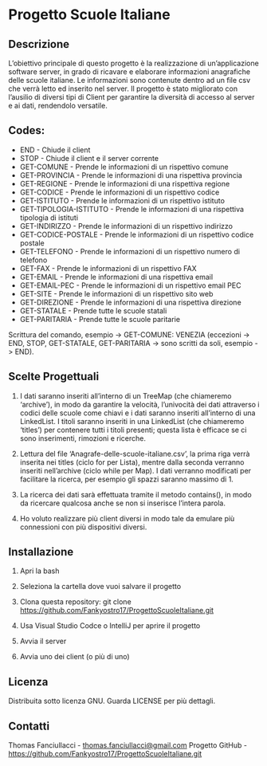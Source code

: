 # Progetto Scuole Italiane

## Descrizione
L’obiettivo principale di questo progetto è la realizzazione di un’applicazione software server, in grado di ricavare e elaborare informazioni anagrafiche delle scuole italiane. Le informazioni sono contenute dentro ad un file csv che verrà letto ed inserito nel server.
Il progetto è stato migliorato con l’ausilio di diversi tipi di Client per garantire la diversità di accesso al server e ai dati, rendendolo versatile.

## Codes:
- END - Chiude il client
- STOP - Chiude il client e il server corrente
- GET-COMUNE - Prende le informazioni di un rispettivo comune
- GET-PROVINCIA - Prende le informazioni di una rispettiva provincia
- GET-REGIONE - Prende le informazioni di una rispettiva regione
- GET-CODICE - Prende le informazioni di un rispettivo codice
- GET-ISTITUTO - Prende le informazioni di un rispettivo istituto
- GET-TIPOLOGIA-ISTITUTO - Prende le informazioni di una rispettiva tipologia di istituti
- GET-INDIRIZZO - Prende le informazioni di un rispettivo indirizzo
- GET-CODICE-POSTALE - Prende le informazioni di un rispettivo codice postale
- GET-TELEFONO - Prende le informazioni di un rispettivo numero di telefono
- GET-FAX - Prende le informazioni di un rispettivo FAX
- GET-EMAIL - Prende le informazioni di una rispettiva email
- GET-EMAIL-PEC - Prende le informazioni di un rispettivo email PEC
- GET-SITE - Prende le informazioni di un rispettivo sito web
- GET-DIREZIONE - Prende le informazioni di una rispettiva direzione
- GET-STATALE - Prende tutte le scuole statali
- GET-PARITARIA - Prende tutte le scuole paritarie

Scrittura del comando, esempio -> GET-COMUNE: VENEZIA (eccezioni -> END, STOP, GET-STATALE, GET-PARITARIA -> sono scritti da soli, esempio -> END).

## Scelte Progettuali
1. I dati saranno inseriti all’interno di un TreeMap (che chiameremo ‘archive’), in modo da garantire la velocità, l’univocità dei dati attraverso i codici delle scuole come chiavi e i dati saranno inseriti all’interno di una LinkedList. I titoli saranno inseriti in una LinkedList (che chiameremo ‘titles’) per contenere tutti i titoli presenti; questa lista è efficace se ci sono inserimenti, rimozioni e ricerche.

2. Lettura del file ‘Anagrafe-delle-scuole-italiane.csv’, la prima riga verrà inserita nei titles (ciclo for per Lista), mentre dalla seconda verranno inseriti nell’archive (ciclo while per Map). I dati verranno modificati per facilitare la ricerca, per esempio gli spazzi saranno massimo di 1.

3. La ricerca dei dati sarà effettuata tramite il metodo contains(), in modo da ricercare qualcosa anche se non si inserisce l’intera parola.

4. Ho voluto realizzare più client diversi in modo tale da emulare più connessioni con più dispositivi diversi.

## Installazione
1. Apri la bash
2. Seleziona la cartella dove vuoi salvare il progetto
3. Clona questa repository:
   git clone https://github.com/Fankyostro17/ProgettoScuoleItaliane.git

4. Usa Visual Studio Codce o IntelliJ per aprire il progetto
5. Avvia il server
6. Avvia uno dei client (o più di uno)

## Licenza
Distribuita sotto licenza GNU. Guarda LICENSE per più dettagli.

## Contatti
Thomas Fanciullacci - thomas.fanciullacci@gmail.com
Progetto GitHub - https://github.com/Fankyostro17/ProgettoScuoleItaliane.git